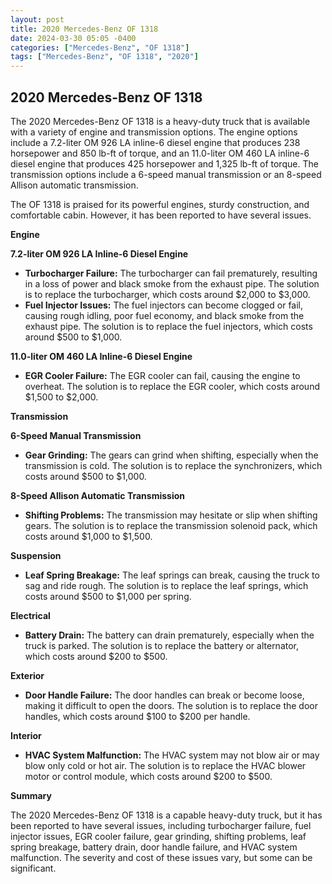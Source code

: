 ```yaml
---
layout: post
title: 2020 Mercedes-Benz OF 1318
date: 2024-03-30 05:05 -0400
categories: ["Mercedes-Benz", "OF 1318"]
tags: ["Mercedes-Benz", "OF 1318", "2020"]
---
```

## 2020 Mercedes-Benz OF 1318

The 2020 Mercedes-Benz OF 1318 is a heavy-duty truck that is available with a variety of engine and transmission options. The engine options include a 7.2-liter OM 926 LA inline-6 diesel engine that produces 238 horsepower and 850 lb-ft of torque, and an 11.0-liter OM 460 LA inline-6 diesel engine that produces 425 horsepower and 1,325 lb-ft of torque. The transmission options include a 6-speed manual transmission or an 8-speed Allison automatic transmission.

The OF 1318 is praised for its powerful engines, sturdy construction, and comfortable cabin. However, it has been reported to have several issues.

**Engine**

**7.2-liter OM 926 LA Inline-6 Diesel Engine**

* **Turbocharger Failure:** The turbocharger can fail prematurely, resulting in a loss of power and black smoke from the exhaust pipe. The solution is to replace the turbocharger, which costs around $2,000 to $3,000.
* **Fuel Injector Issues:** The fuel injectors can become clogged or fail, causing rough idling, poor fuel economy, and black smoke from the exhaust pipe. The solution is to replace the fuel injectors, which costs around $500 to $1,000.

**11.0-liter OM 460 LA Inline-6 Diesel Engine**

* **EGR Cooler Failure:** The EGR cooler can fail, causing the engine to overheat. The solution is to replace the EGR cooler, which costs around $1,500 to $2,000.

**Transmission**

**6-Speed Manual Transmission**

* **Gear Grinding:** The gears can grind when shifting, especially when the transmission is cold. The solution is to replace the synchronizers, which costs around $500 to $1,000.

**8-Speed Allison Automatic Transmission**

* **Shifting Problems:** The transmission may hesitate or slip when shifting gears. The solution is to replace the transmission solenoid pack, which costs around $1,000 to $1,500.

**Suspension**

* **Leaf Spring Breakage:** The leaf springs can break, causing the truck to sag and ride rough. The solution is to replace the leaf springs, which costs around $500 to $1,000 per spring.

**Electrical**

* **Battery Drain:** The battery can drain prematurely, especially when the truck is parked. The solution is to replace the battery or alternator, which costs around $200 to $500.

**Exterior**

* **Door Handle Failure:** The door handles can break or become loose, making it difficult to open the doors. The solution is to replace the door handles, which costs around $100 to $200 per handle.

**Interior**

* **HVAC System Malfunction:** The HVAC system may not blow air or may blow only cold or hot air. The solution is to replace the HVAC blower motor or control module, which costs around $200 to $500.

**Summary**

The 2020 Mercedes-Benz OF 1318 is a capable heavy-duty truck, but it has been reported to have several issues, including turbocharger failure, fuel injector issues, EGR cooler failure, gear grinding, shifting problems, leaf spring breakage, battery drain, door handle failure, and HVAC system malfunction. The severity and cost of these issues vary, but some can be significant.
